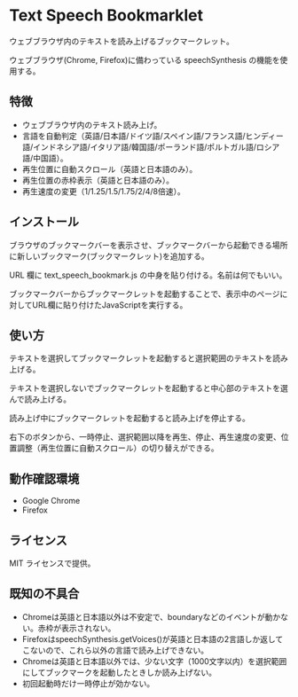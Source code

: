 # Text Speech Bookmarklet

ウェブブラウザ内のテキストを読み上げるブックマークレット。

ウェブブラウザ(Chrome, Firefox)に備わっている speechSynthesis の機能を使用する。

## 特徴

- ウェブブラウザ内のテキスト読み上げ。
- 言語を自動判定（英語/日本語/ドイツ語/スペイン語/フランス語/ヒンディー語/インドネシア語/イタリア語/韓国語/ポーランド語/ポルトガル語/ロシア語/中国語）。
- 再生位置に自動スクロール（英語と日本語のみ）。
- 再生位置の赤枠表示（英語と日本語のみ）。
- 再生速度の変更（1/1.25/1.5/1.75/2/4/8倍速）。

## インストール

ブラウザのブックマークバーを表示させ、ブックマークバーから起動できる場所に新しいブックマーク(ブックマークレット)を追加する。

URL 欄に text_speech_bookmark.js の中身を貼り付ける。名前は何でもいい。

ブックマークバーからブックマークレットを起動することで、表示中のページに対してURL欄に貼り付けたJavaScriptを実行する。

## 使い方

テキストを選択してブックマークレットを起動すると選択範囲のテキストを読み上げる。

テキストを選択しないでブックマークレットを起動すると中心部のテキストを選んで読み上げる。

読み上げ中にブックマークレットを起動すると読み上げを停止する。

右下のボタンから、一時停止、選択範囲以降を再生、停止、再生速度の変更、位置調整（再生位置に自動スクロール）の切り替えができる。

## 動作確認環境

- Google Chrome
- Firefox

## ライセンス

MIT ライセンスで提供。

## 既知の不具合

- Chromeは英語と日本語以外は不安定で、boundaryなどのイベントが動かない。赤枠が表示されない。
- FirefoxはspeechSynthesis.getVoices()が英語と日本語の2言語しか返してこないので、これら以外の言語で読み上げできない。
- Chromeは英語と日本語以外では、少ない文字（1000文字以内）を選択範囲にしてブックマークを起動したときしか読み上げない。
- 初回起動時だけ一時停止が効かない。
